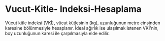 # Vucut-Kitle- Indeksi-Hesaplama

Vücut kitle indeksi (VKİ), vücut kütlesinin (kg), uzunluğunun metre cinsinden karesine bölünmesiyle hesaplanır. İdeal ağırlık ise ulaşılmak istenen VKİ'nin, boy uzunluğunun karesi ile çarpılmasıyla elde edilir.
